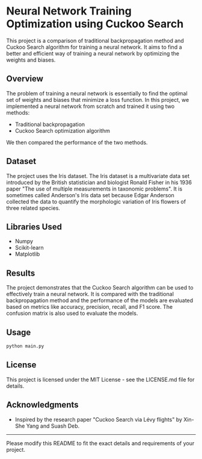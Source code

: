 # Neural Network Training Optimization using Cuckoo Search

This project is a comparison of traditional backpropagation method and Cuckoo Search algorithm for training a neural network. It aims to find a better and efficient way of training a neural network by optimizing the weights and biases.

## Overview

The problem of training a neural network is essentially to find the optimal set of weights and biases that minimize a loss function. In this project, we implemented a neural network from scratch and trained it using two methods:

- Traditional backpropagation
- Cuckoo Search optimization algorithm

We then compared the performance of the two methods.

## Dataset

The project uses the Iris dataset. The Iris dataset is a multivariate data set introduced by the British statistician and biologist Ronald Fisher in his 1936 paper "The use of multiple measurements in taxonomic problems". It is sometimes called Anderson's Iris data set because Edgar Anderson collected the data to quantify the morphologic variation of Iris flowers of three related species.

## Libraries Used

- Numpy
- Scikit-learn
- Matplotlib

## Results

The project demonstrates that the Cuckoo Search algorithm can be used to effectively train a neural network. It is compared with the traditional backpropagation method and the performance of the models are evaluated based on metrics like accuracy, precision, recall, and F1 score. The confusion matrix is also used to evaluate the models.

## Usage

```python
python main.py
```

## License

This project is licensed under the MIT License - see the LICENSE.md file for details.

## Acknowledgments

- Inspired by the research paper "Cuckoo Search via Lévy flights" by Xin-She Yang and Suash Deb.

---

Please modify this README to fit the exact details and requirements of your project.
